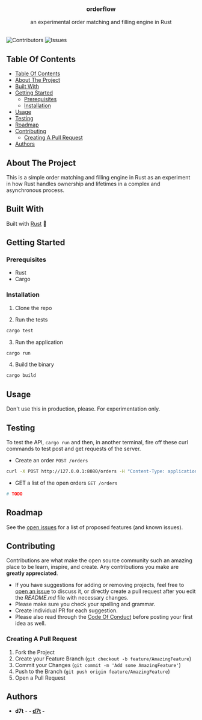 <p align="center">
  <h3 align="center">orderflow</h3>

  <p align="center">
    an experimental order matching and filling engine in Rust
    <br/>
    <br/>
  </p>
</p>

![Contributors](https://img.shields.io/github/contributors/dylanlott/orderflow?color=dark-green) ![Issues](https://img.shields.io/github/issues/dylanlott/orderflow)

## Table Of Contents

- [Table Of Contents](#table-of-contents)
- [About The Project](#about-the-project)
- [Built With](#built-with)
- [Getting Started](#getting-started)
  - [Prerequisites](#prerequisites)
  - [Installation](#installation)
- [Usage](#usage)
- [Testing](#testing)
- [Roadmap](#roadmap)
- [Contributing](#contributing)
  - [Creating A Pull Request](#creating-a-pull-request)
- [Authors](#authors)

## About The Project

This is a simple order matching and filling engine in Rust as an experiment in how Rust handles ownership and lifetimes in a complex and asynchronous process.

## Built With

Built with [Rust](https://www.rust-lang.org/) 🦀

## Getting Started

### Prerequisites

- Rust
- Cargo

### Installation

1. Clone the repo

2. Run the tests

```sh
cargo test
```

3. Run the application

```sh
cargo run
```

4. Build the binary

```sh
cargo build
```

## Usage

Don't use this in production, please. For experimentation only.

## Testing

To test the API, `cargo run` and then, in another terminal, fire off these curl commands to test post and get requests of the server.

- Create an order `POST /orders`

```sh
curl -X POST http://127.0.0.1:8080/orders -H "Content-Type: application/json" -d '{"is_buy": true, "price": 100, "quantity": 10, "priority": 1, "owner_id": 123}'
```

- GET a list of the open orders `GET /orders`

```sh
# TODO
```

## Roadmap

See the [open issues](https://github.com/dylanlott/orderflow/issues) for a list of proposed features (and known issues).

## Contributing

Contributions are what make the open source community such an amazing place to be learn, inspire, and create. Any contributions you make are **greatly appreciated**.

- If you have suggestions for adding or removing projects, feel free to [open an issue](https://github.com/dylanlott/orderflow/issues/new) to discuss it, or directly create a pull request after you edit the *README.md* file with necessary changes.
- Please make sure you check your spelling and grammar.
- Create individual PR for each suggestion.
- Please also read through the [Code Of Conduct](https://github.com/dylanlott/orderflow/blob/main/CODE_OF_CONDUCT.md) before posting your first idea as well.

### Creating A Pull Request

1. Fork the Project
2. Create your Feature Branch (`git checkout -b feature/AmazingFeature`)
3. Commit your Changes (`git commit -m 'Add some AmazingFeature'`)
4. Push to the Branch (`git push origin feature/AmazingFeature`)
5. Open a Pull Request

## Authors

- **d7t** - **- [d7t](https://github.com/dylanlott/) -**
